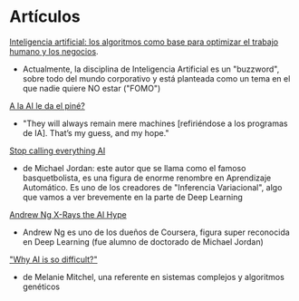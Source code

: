 # Artículos 

[Inteligencia artificial: los algoritmos como base para optimizar el trabajo humano y los negocios](https://www.lanacion.com.ar/economia/inteligencia-artificial-los-algoritmos-como-base-para-optimizar-el-trabajo-humano-y-los-negociosl-nid2544789/). 
- Actualmente, la disciplina de Inteligencia Artificial es un "buzzword", sobre todo del mundo corporativo y está planteada como un tema en el que nadie quiere NO estar ("FOMO") 


[A la AI le da el piné?](https://www.scientificamerican.com/article/will-artificial-intelligence-ever-live-up-to-its-hype/)
 - "They will always remain mere machines [refiriéndose a los programas de IA]. That’s my guess, and my hope."

[Stop calling everything AI](https://spectrum.ieee.org/the-institute/ieee-member-news/stop-calling-everything-ai-machinelearning-pioneer-says) 
- de Michael Jordan: este autor que se llama como el famoso basquetbolista, es una figura de enorme renombre en Aprendizaje Automático.  Es uno de los creadores de "Inferencia Variacional", algo que vamos a ver brevemente en la parte de Deep Learning  


[Andrew Ng X-Rays the AI Hype](https://spectrum.ieee.org/view-from-the-valley/artificial-intelligence/machine-learning/andrew-ng-xrays-the-ai-hype)
- Andrew Ng es uno de los dueños de Coursera, figura super reconocida en Deep Learning (fue alumno de doctorado de Michael Jordan) 


["Why AI is so difficult?"](https://arxiv.org/pdf/2104.12871.pdf)
- de Melanie Mitchel, una referente en sistemas complejos y algoritmos genéticos
